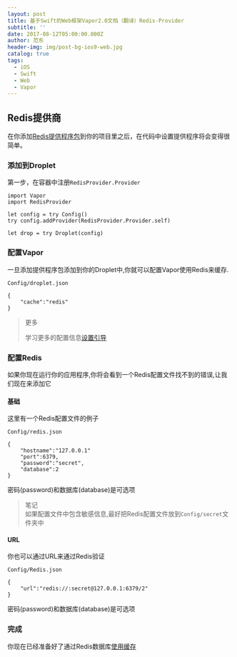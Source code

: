 ```yaml
---
layout: post
title: 基于Swift的Web框架Vapor2.0文档（翻译）Redis-Provider
subtitle: ''
date: 2017-08-12T05:00:00.000Z
author: 范东
header-img: img/post-bg-ios9-web.jpg
catalog: true
tags:
  - iOS
  - Swift
  - Web
  - Vapor
---
```


## Redis提供商

在你添加[Redis提供程序包](http://blog.fandong.me/2017/08/12/iOS-SwiftVaporWeb13/)到你的项目里之后，在代码中设置提供程序将会变得很简单。

### 添加到Droplet

第一步，在容器中注册`RedisProvider.Provider`

```
import Vapor
import RedisProvider

let config = try Config()
try config.addProvider(RedisProvider.Provider.self)

let drop = try Droplet(config)
```

### 配置Vapor

一旦添加提供程序包添加到你的Droplet中,你就可以配置Vapor使用Redis来缓存.

```
Config/droplet.json
```

```
{
    "cache":"redis"
}
```

> 更多
>
> 学习更多的配置信息[设置引导](http://blog.fandong.me/2017/08/07/iOS-SwiftVaporWeb07/)

### 配置Redis

如果你现在运行你的应用程序,你将会看到一个Redis配置文件找不到的错误,让我们现在来添加它

#### 基础

这里有一个Redis配置文件的例子

```
Config/redis.json
```

```
{
    "hostname":"127.0.0.1"
    "port":6379,
    "password":"secret",
    "database":2
}
```

密码\(password\)和数据库\(database\)是可选项

> 笔记  
> 如果配置文件中包含敏感信息,最好把Redis配置文件放到`Config/secret`文件夹中

#### URL

你也可以通过URL来通过Redis验证

```
Config/Redis.json
```

```
{
    "url":"redis://:secret@127.0.0.1:6379/2"
}
```

密码\(password\)和数据库\(database\)是可选项

### 完成

你现在已经准备好了通过Redis数据库[使用缓存](http://blog.fandong.me/2017/08/12/iOS-SwiftVaporWeb13/)

